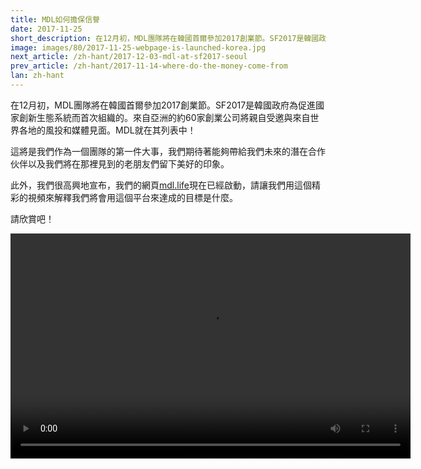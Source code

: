 ```yaml
---
title: MDL如何擔保信譽
date: 2017-11-25
short_description: 在12月初，MDL團隊將在韓國首爾參加2017創業節。SF2017是韓國政府為促進國家創新生態系統而首次組織的。
image: images/80/2017-11-25-webpage-is-launched-korea.jpg
next_article: /zh-hant/2017-12-03-mdl-at-sf2017-seoul
prev_article: /zh-hant/2017-11-14-where-do-the-money-come-from
lan: zh-hant
---
```


在12月初，MDL團隊將在韓國首爾參加2017創業節。SF2017是韓國政府為促進國家創新生態系統而首次組織的。來自亞洲的約60家創業公司將親自受邀與來自世界各地的風投和媒體見面。MDL就在其列表中！

這將是我們作為一個團隊的第一件大事，我們期待著能夠帶給我們未來的潛在合作伙伴以及我們將在那裡見到的老朋友們留下美好的印象。

此外，我們很高興地宣布，我們的網頁[mdl.life](http://mdl.life)現在已經啟動，請讓我們用這個精彩的視頻來解釋我們將會用這個平台來達成的目標是什麼。

請欣賞吧！


<video width="640" height="360" controls>
  <source src="https://gateway.ipfs.io/ipfs/QmVBECcf1tMtmu4mSXivXJj3NQr9kWjvQrWYpWikEB3ReB/MDL%20Intro%20Video.mp4" type="video/mp4">
Your browser does not support the video tag.
</video>
